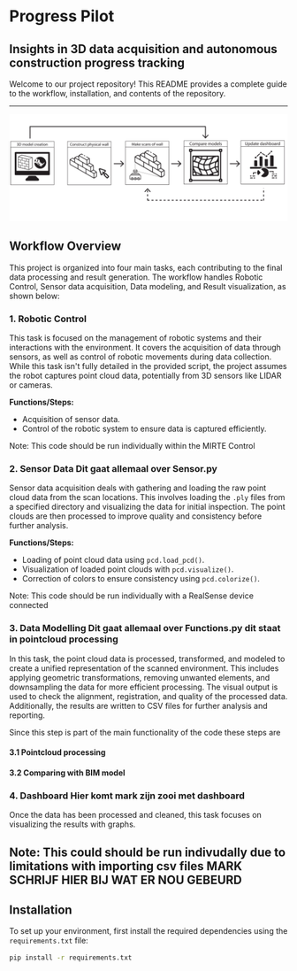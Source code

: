 # Progress Pilot
## Insights in 3D data acquisition and autonomous construction progress tracking

Welcome to our project repository! This README provides a complete guide to the workflow, installation, and contents of the repository.

---

![Workflow Overview](img/maintask.png)

## Workflow Overview

This project is organized into four main tasks, each contributing to the final data processing and result generation. The workflow handles Robotic Control, Sensor data acquisition, Data modeling, and Result visualization, as shown below:

### 1. **Robotic Control**
   This task is focused on the management of robotic systems and their interactions with the environment. It covers the acquisition of data through sensors, as well as control of robotic movements during data collection. While this task isn't fully detailed in the provided script, the project assumes the robot captures point cloud data, potentially from 3D sensors like LIDAR or cameras.

   **Functions/Steps:**
   - Acquisition of sensor data.
   - Control of the robotic system to ensure data is captured efficiently.

Note: This code should be run individually within the MIRTE Control

### 2. **Sensor Data** Dit gaat allemaal over Sensor.py
   Sensor data acquisition deals with gathering and loading the raw point cloud data from the scan locations. This involves loading the `.ply` files from a specified directory and visualizing the data for initial inspection. The point clouds are then processed to improve quality and consistency before further analysis.

   **Functions/Steps:**
   - Loading of point cloud data using `pcd.load_pcd()`.
   - Visualization of loaded point clouds with `pcd.visualize()`.
   - Correction of colors to ensure consistency using `pcd.colorize()`.

Note: This code should be run individually with a RealSense device connected 

### 3. **Data Modelling** Dit gaat allemaal over Functions.py dit staat in pointcloud processing
   In this task, the point cloud data is processed, transformed, and modeled to create a unified representation of the scanned environment. This includes applying geometric transformations, removing unwanted elements, and downsampling the data for more efficient processing. The visual output is used to check the alignment, registration, and quality of the processed data. Additionally, the results are written to CSV files for further analysis and reporting. 
   
   Since this step is part of the main functionality of the code these steps are 

#### 3.1 Pointcloud processing

#### 3.2 Comparing with BIM model


### 4. **Dashboard** Hier komt mark zijn zooi met dashboard 
   Once the data has been processed and cleaned, this task focuses on visualizing the results with graphs.  

   
Note: This could should be run indivudally due to limitations with importing csv files  MARK SCHRIJF HIER BIJ WAT ER NOU GEBEURD 
---

## Installation 

To set up your environment, first install the required dependencies using the `requirements.txt` file:

```bash
pip install -r requirements.txt
